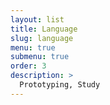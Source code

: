 ```yaml
---
layout: list
title: Language
slug: language
menu: true
submenu: true
order: 3
description: >
  Prototyping, Study  
---
```

